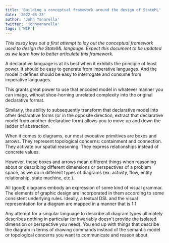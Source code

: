 ```yaml
---
title: 'Building a conceptual framework around the design of StateML'
date: '2022-08-25'
author: 'John Yanarella'
twitter: 'johnyanarella'
tags: ['WIP']
---
```


_This essay lays out a first attempt to lay out the conceptual framework used to design the StateML langauge. Expect this document to be updated as we learn how to better articulate this framework._

A declarative language is at its best when it exhibits the principle of least power. It should be easy to generate from imperative languages. And the model it defines should be easy to interrogate and consume from imperative languages.

This grants great power to use that encoded model in whatever manner you can image, without shoe-horning unrelated complexity into the original declarative format.

Similarly, the ability to subsequently transform that declarative model into other declarative forms (or in the opposite direction, extract that declarative model from another declarative form) allows you to move up and down the ladder of abstraction.

When it comes to diagrams, our most evocative primitives are boxes and arrows. They represent topological concerns: containment and connection. They activate our spatial reasoning. They express relationships instead of concrete values.

However, these boxes and arrows mean different things when reasoning about or describing different dimensions or perspectives of a problem space, as we do in different types of diagrams (ex. activity, flow, entity relationship, state machine, etc.).

All (good) diagrams embody an expression of some kind of visual grammar. The elements of graphic design are incorporated in them according to some consistent underlying rules. Ideally, a textual DSL and the visual representation for a diagram are mapped in a manner that is 1:1.

Any attempt for a singular language to describe all diagram types ultimately describes nothing in particular (or invariably doesn't provide the isolated dimension or perspective you need). You end up with things that describe the diagram in terms of drawing commands instead of the semantic model or topological concerns you want to communicate and reason about.
